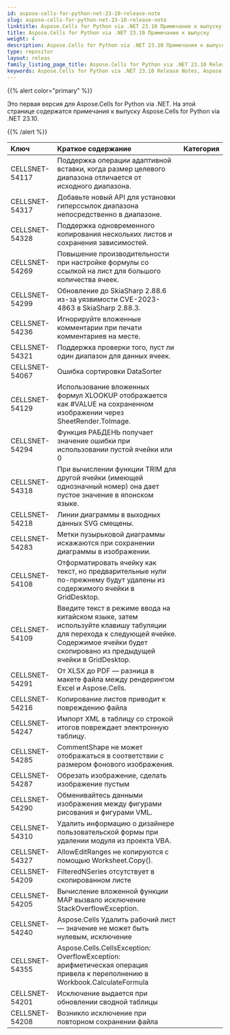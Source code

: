 ```yaml
---
id: aspose-cells-for-python-net-23-10-release-note
slug: aspose-cells-for-python-net-23-10-release-note
linktitle: Aspose.Cells for Python via .NET 23.10 Примечание к выпуску
title: Aspose.Cells for Python via .NET 23.10 Примечание к выпуску
weight: 4
description: Aspose.Cells for Python via .NET 23.10 Примечания к выпуску – последние улучшения, новые функции и исправления.
type: repositor
layout: releas
family_listing_page_title: Aspose.Cells for Python via .NET 23.10 Release Note
keywords: Aspose.Cells for Python via .NET 23.10 Release Notes, Aspose.Cells for Python via .NET 23.10 updates and fixe
---
```

{{% alert color="primary" %}} 

Это первая версия для Aspose.Cells for Python via .NET.
На этой странице содержатся примечания к выпуску Aspose.Cells for Python via .NET 23.10.

{{% /alert %}} 

|**Ключ**|**Краткое содержание**|**Категория**|
| :- | :- | :- |
|CELLSNET-54117|Поддержка операции адаптивной вставки, когда размер целевого диапазона отличается от исходного диапазона.|
|CELLSNET-54317|Добавьте новый API для установки гиперссылок диапазона непосредственно в диапазоне.|
|CELLSNET-54328|Поддержка одновременного копирования нескольких листов и сохранения зависимостей.|
|CELLSNET-54269|Повышение производительности при настройке формулы со ссылкой на лист для большого количества ячеек.|
|CELLSNET-54299|Обновление до SkiaSharp 2.88.6 из-за уязвимости CVE-2023-4863 в SkiaSharp 2.88.3.|
|CELLSNET-54236|Игнорируйте вложенные комментарии при печати комментариев на месте.|
|CELLSNET-54321|Поддержка проверки того, пуст ли один диапазон для данных ячеек.|
|CELLSNET-54067|Ошибка сортировки DataSorter|
|CELLSNET-54129|Использование вложенных формул XLOOKUP отображается как #VALUE на сохраненном изображении через SheetRender.ToImage.|
|CELLSNET-54294|Функция РАБДЕНЬ получает значение ошибки при использовании пустой ячейки или 0|
|CELLSNET-54318|При вычислении функции TRIM для другой ячейки (имеющей однозначный номер) она дает пустое значение в японском языке.|
|CELLSNET-54218| Линии диаграммы в выходных данных SVG смещены.|
|CELLSNET-54283|Метки пузырьковой диаграммы искажаются при сохранении диаграммы в изображении.|
|CELLSNET-54108|Отформатировать ячейку как текст, но предварительные нули по-прежнему будут удалены из содержимого ячейки в GridDesktop.|
|CELLSNET-54109|Введите текст в режиме ввода на китайском языке, затем используйте клавишу табуляции для перехода к следующей ячейке. Содержимое ячейки будет скопировано из предыдущей ячейки в GridDesktop.|
|CELLSNET-54291|От XLSX до PDF — разница в макете файла между рендерингом Excel и Aspose.Cells.|
|CELLSNET-54216|Копирование листов приводит к повреждению файла|
|CELLSNET-54247|Импорт XML в таблицу со строкой итогов повреждает электронную таблицу.|
|CELLSNET-54285|CommentShape не может отображаться в соответствии с размером фонового изображения.|
|CELLSNET-54287|Обрезать изображение, сделать изображение пустым|
|CELLSNET-54290|Обменивайтесь данными изображения между фигурами рисования и фигурами VML.|
|CELLSNET-54310| Удалить информацию о дизайнере пользовательской формы при удалении модуля из проекта VBA.|
|CELLSNET-54327| AllowEditRanges не копируются с помощью Worksheet.Copy().|
|CELLSNET-54209|FilteredNSeries отсутствует в скопированном листе|
|CELLSNET-54205|Вычисление вложенной функции MAP вызвало исключение StackOverflowException.|
|CELLSNET-54240|Aspose.Cells Удалить рабочий лист — значение не может быть нулевым, исключение|
|CELLSNET-54355|Aspose.Cells.CellsException: OverflowException: арифметическая операция привела к переполнению в Workbook.CalculateFormula|
|CELLSNET-54201|Исключение выдается при обновлении сводной таблицы|
|CELLSNET-54208|Возникло исключение при повторном сохранении файла|
